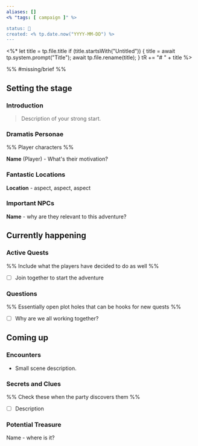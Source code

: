 ```yaml
---
aliases: []
<% "tags: [ campaign ]" %>

status: 🌰
created: <% tp.date.now("YYYY-MM-DD") %>
---
```

<%*
  let title = tp.file.title
  if (title.startsWith("Untitled")) {
    title = await tp.system.prompt("Title");
    await tp.file.rename(title);
  }
  tR += "# " + title
%>

%% #missing/brief %%

## Setting the stage

### Introduction

> Description of your strong start.


### Dramatis Personae
%% Player characters %%

**Name** (Player) - What's their motivation?


### Fantastic Locations

**Location** - aspect, aspect, aspect


### Important NPCs

**Name** - why are they relevant to this adventure?


## Currently happening

### Active Quests
%% Include what the players have decided to do as well %%

- [ ] Join together to start the adventure


### Questions
%% Essentially open plot holes that can be hooks for new quests %%

- [ ] Why are we all working together?


## Coming up

### Encounters

- Small scene description.


### Secrets and Clues
%% Check these when the party discovers them %%

- [ ] Description


### Potential Treasure

Name - where is it?
